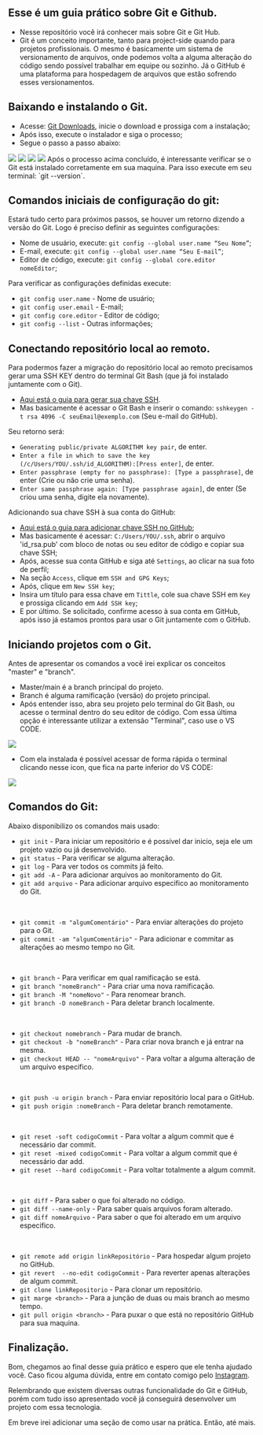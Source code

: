 ## Esse é um guia prático sobre Git e Github.
- Nesse repositório você irá conhecer mais sobre Git e Git Hub.
- Git é um conceito importante, tanto para project-side quando para projetos profissionais. O mesmo é basicamente um sistema de versionamento de arquivos, onde podemos volta a alguma alteração do código sendo possível trabalhar em equipe ou sozinho. Já o GitHub é uma plataforma para hospedagem de arquivos que estão sofrendo esses versionamentos.

## Baixando e instalando o Git.
- Acesse: [Git Downloads](https://git-scm.com/downloads), inicie o download e prossiga com a instalação;
- Após isso, execute o instalador e siga o processo;
- Segue o passo a passo abaixo:
<img src="images/gitDownload01.png">
<img src="images/gitDownload02.png">
<img src="images/gitInstall01.png">
<img src="images/gitInstall02.png"> 
Após o processo acima concluído, é interessante verificar se o Git está instalado corretamente em sua maquina. Para isso execute em seu terminal: `git --version`. 

## Comandos iniciais de configuração do git:
Estará tudo certo para próximos passos, se houver  um retorno dizendo a versão do Git. Logo é preciso definir as seguintes configurações:
* Nome de usuário, execute: `git config --global user.name “Seu Nome”`;
* E-mail, execute: `git config --global user.name “Seu E-mail”`;
* Editor de código, execute: `git config --global core.editor nomeEditor`;

Para verificar as configurações definidas execute: 
* `git config user.name` - Nome de usuário;
* `git config user.email` - E-mail;
* `git config core.editor` - Editor de código;
* `git config --list` - Outras informações;

## Conectando repositório local ao remoto.
Para podermos fazer a migração do repositório local ao remoto precisamos gerar uma SSH KEY dentro do terminal Git Bash (que já foi instalado juntamente com o Git).
* [Aqui está o guia para gerar sua chave SSH](https://docs.github.com/pt/authentication/connecting-to-github-with-ssh/generating-a-new-ssh-key-and-adding-it-to-the-ssh-agent).
* Mas basicamente é acessar o Git Bash e inserir o comando: `sshkeygen -t rsa 4096 -C seuEmail@exemplo.com` (Seu e-mail do GitHub). 

Seu retorno será: 
* `Generating public/private ALGORITHM key pair`, de enter.
* `Enter a file in which to save the key (/c/Users/YOU/.ssh/id_ALGORITHM):[Press enter]`, de enter.
* `Enter passphrase (empty for no passphrase): [Type a passphrase]`, de enter (Crie ou não crie uma senha).
* `Enter same passphrase again: [Type passphrase again]`, de enter (Se criou uma senha, digite ela novamente).

Adicionando sua chave SSH à sua conta do GitHub:
* [Aqui está o guia para adicionar chave SSH no GitHub](https://docs.github.com/pt/authentication/connecting-to-github-with-ssh/generating-a-new-ssh-key-and-adding-it-to-the-ssh-agent);
* Mas basicamente é acessar: `C:/Users/YOU/.ssh`, abrir o arquivo 'id_rsa.pub' com bloco de notas ou seu editor de código e copiar sua chave SSH;
* Após, acesse sua conta GitHub e siga até `Settings`, ao clicar na sua foto de perfil;
* Na seção `Access`, clique em `SSH and GPG Keys`;
* Após, clique em `New SSH key`;
* Insira um título para essa chave em `Tittle`, cole sua chave SSH em `Key` e prossiga clicando em `Add SSH key`;
* E por último. Se solicitado, confirme acesso à sua conta em GitHub, após isso já estamos prontos para usar o Git juntamente com o GitHub.

## Iniciando projetos com o Git.

Antes de apresentar os comandos a você irei explicar os conceitos "master" e "branch". 
* Master/main é a branch principal do projeto.
* Branch é alguma ramificação (versão) do projeto principal.
* Após entender isso, abra seu projeto pelo terminal do Git Bash, ou acesse o terminal dentro do seu editor de código. Com essa última opção é interessante utilizar a extensão "Terminal", caso use o VS CODE.

<img src="images/terminal.png">

* Com ela instalada é possível acessar de forma rápida o terminal clicando nesse icon, que fica na parte inferior do VS CODE:

<img src="images/terminalAcesso.png">

## Comandos do Git:
Abaixo disponibilizo os comandos mais usado: 
* `git init` - Para iniciar um repositório e é possível dar inicio, seja ele um projeto vazio ou já desenvolvido.
* `git status` - Para verificar se alguma alteração.
* `git log` - Para ver todos os commits já feito.
* `git add -A` - Para adicionar arquivos ao monitoramento do Git.
* `git add arquivo` - Para adicionar arquivo especifico ao monitoramento do Git. 

<br>

* `git commit -m "algumComentário"` - Para enviar alterações do projeto para o Git.
* `git commit -am "algumComentário"` - Para adicionar e commitar as alterações ao mesmo tempo no Git.

<br>

* `git branch` - Para verificar em qual ramificação se está.
* `git branch "nomeBranch"` - Para criar uma nova ramificação.
* `git branch -M "nomeNovo"` - Para renomear branch.
* `git branch -D nomeBranch` - Para deletar branch localmente.

<br>

* `git checkout nomebranch` - Para mudar de branch.
* `git checkout -b "nomeBranch"` - Para criar nova branch e já entrar na mesma.
* `git checkout HEAD -- "nomeArquivo"` - Para voltar a alguma alteração de um arquivo especifico.

<br>

* `git push -u origin branch` - Para enviar repositório local para o GitHub.
* `git push origin :nomeBranch` - Para deletar branch remotamente.

<br>

* `git reset -soft codigoCommit` - Para voltar a algum commit que é necessário dar commit.
* `git reset -mixed codigoCommit` - Para voltar a algum commit que é necessário dar add.
* `git reset --hard codigoCommit` - Para voltar totalmente a algum commit.

<br> 

* `git diff` - Para saber o que foi alterado no código.
* `git diff --name-only` - Para saber quais arquivos foram alterado.
* `git diff nomeArquivo` - Para saber o que foi alterado em um arquivo especifico.

<br>

* `git remote add origin linkRepositório` - Para hospedar algum projeto no GitHub.
* `git revert  --no-edit codigoCommit` - Para reverter apenas alterações de algum commit. 
* `git clone linkRepositorio` - Para clonar um repositório.
* `git marge <branch>` - Para a junção de duas ou mais branch ao mesmo tempo.
* `git pull origin <branch>` - Para puxar o que está no repositório GitHub para sua maquina. 

## Finalização.
Bom, chegamos ao final desse guia prático e espero que ele tenha ajudado você. Caso ficou alguma dúvida, entre em contato comigo pelo [Instagram](https://www.instagram.com/mayconviniciusdev/).

Relembrando que existem diversas outras funcionalidade do Git e GitHub, porém com tudo isso apresentado você já conseguirá desenvolver um projeto com essa tecnologia. 

Em breve irei adicionar uma seção de como usar na prática. Então, até mais.